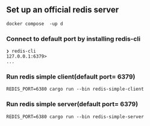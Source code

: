 ## Set up an official redis server

```
docker compose  -up d
```

### Connect to default port by installing redis-cli 

```
❯ redis-cli
127.0.0.1:6379>
... 
```

### Run redis simple client(default port= 6379)
```
REDIS_PORT=6380 cargo run --bin redis-simple-client
```

### Run redis simple server(default port= 6379)
```
REDIS_PORT=6380 cargo run --bin redis-simple-server
```